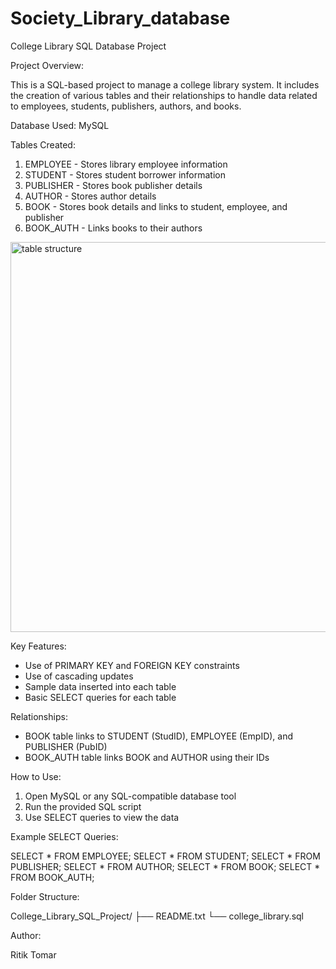 # Society_Library_database

College Library SQL Database Project


Project Overview:

This is a SQL-based project to manage a college library system. It includes the creation of various tables and their relationships to handle data related to employees, students, publishers, authors, and books.

Database Used: MySQL

Tables Created:

1. EMPLOYEE - Stores library employee information
2. STUDENT - Stores student borrower information
3. PUBLISHER - Stores book publisher details
4. AUTHOR - Stores author details
5. BOOK - Stores book details and links to student, employee, and publisher
6. BOOK_AUTH - Links books to their authors

<img width="806" height="624" alt="table structure" src="https://github.com/user-attachments/assets/641b4a41-99ab-4d5b-9451-283ff0bceddd" />


Key Features:

- Use of PRIMARY KEY and FOREIGN KEY constraints
- Use of cascading updates
- Sample data inserted into each table
- Basic SELECT queries for each table

Relationships:

- BOOK table links to STUDENT (StudID), EMPLOYEE (EmpID), and PUBLISHER (PubID)
- BOOK_AUTH table links BOOK and AUTHOR using their IDs

How to Use:

1. Open MySQL or any SQL-compatible database tool
2. Run the provided SQL script
3. Use SELECT queries to view the data

Example SELECT Queries:

SELECT * FROM EMPLOYEE;
SELECT * FROM STUDENT;
SELECT * FROM PUBLISHER;
SELECT * FROM AUTHOR;
SELECT * FROM BOOK;
SELECT * FROM BOOK_AUTH;

Folder Structure:

College_Library_SQL_Project/
├── README.txt
└── college_library.sql

Author:

Ritik Tomar

